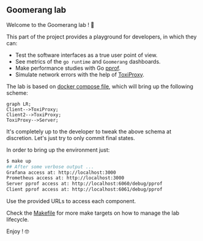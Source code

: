 ## Goomerang lab

Welcome to the Goomerang lab ! 🔬

This part of the project provides a playground for developers, in which they can:

* Test the software interfaces as a true user point of view.
* See metrics of the `go runtime` and `Goomerang` dashboards.
* Make performance studies with Go [pprof](https://pkg.go.dev/net/http/pprof).
* Simulate network errors with the help of [ToxiProxy](https://github.com/Shopify/toxiproxy).

The lab is based on [docker compose file](docker-compose.yml), which will bring up the following scheme:

```mermaid
graph LR;
Client-->ToxiProxy;
Client2-->ToxiProxy;
ToxiProxy-->Server;
```

It's completely up to the developer to tweak the above schema at discretion. Let's just try to only commit final states.

In order to bring up the environment just:

```bash
$ make up
## After some verbose output ...
Grafana access at: http://localhost:3000
Prometheus access at: http://localhost:3000
Server pprof access at: http://localhost:6060/debug/pprof
Client pprof access at: http://localhost:6061/debug/pprof
```
Use the provided URLs to access each component.

Check the [Makefile](Makefile) for more make targets on how to manage the lab lifecycle.

Enjoy ! 🤓